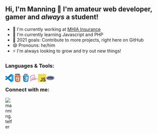 ## Hi, I'm Manning 👋 I'm amateur web developer, gamer and *always* a student!
- 💼 I'm currently working at [MHIA Insurance]
- 🌱 I'm currently learning Javascript and PHP
- 🥅 2021 goals: Contribute to more projects, right here on GitHub
- 😄 Pronouns: he/him
- ⚡ I'm always looking to grow and try out new things!

### Languages & Tools:

[<img align="left" alt="Visual Studio Code" width="26px" src="https://raw.githubusercontent.com/github/explore/80688e429a7d4ef2fca1e82350fe8e3517d3494d/topics/visual-studio-code/visual-studio-code.png" />][webvscode]
[<img align="left" alt="HTML5" width="26px" src="https://raw.githubusercontent.com/github/explore/80688e429a7d4ef2fca1e82350fe8e3517d3494d/topics/html/html.png" />][webhtml]
[<img align="left" alt="CSS3" width="26px" src="https://raw.githubusercontent.com/github/explore/80688e429a7d4ef2fca1e82350fe8e3517d3494d/topics/css/css.png" />][webcss]
[<img align="left" alt="Sass" width="26px" src="https://raw.githubusercontent.com/github/explore/80688e429a7d4ef2fca1e82350fe8e3517d3494d/topics/sass/sass.png" />][websass]
[<img align="left" alt="JavaScript" width="26px" src="https://raw.githubusercontent.com/github/explore/80688e429a7d4ef2fca1e82350fe8e3517d3494d/topics/javascript/javascript.png" />][webjs]
[<img align="left" alt="PHP" width="26px" src="https://raw.githubusercontent.com/github/explore/ccc16358ac4530c6a69b1b80c7223cd2744dea83/topics/php/php.png" />][webphp]
<br />

### Connect with me:

[<img align="left" alt="manning.telfer" width="25px" src="https://cdn.jsdelivr.net/npm/simple-icons@v3/icons/linkedin.svg" />][linkedin]

<br />
<br />

[MHIA Insurance]: https://github.com/MHIA-Insurance
[linkedin]: https://linkedin.com/in/manningtelfer/
[github]: https://github.com/manningtelfer
[webvscode]: https://code.visualstudio.com/
[webhtml]: https://en.wikipedia.org/wiki/HTML5
[webcss]: https://en.wikipedia.org/wiki/CSS
[websass]: https://sass-lang.com/
[webjs]: https://en.wikipedia.org/wiki/JavaScript
[webphp]: https://www.php.net/